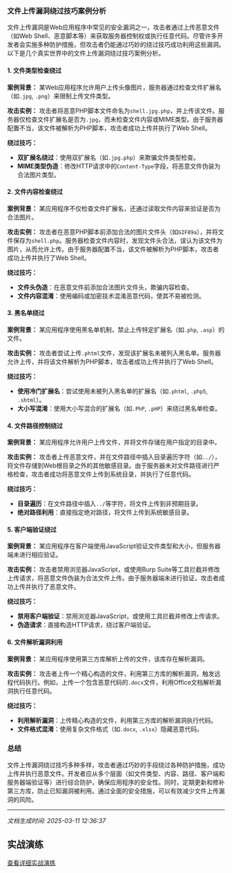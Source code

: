 ### 文件上传漏洞绕过技巧案例分析

文件上传漏洞是Web应用程序中常见的安全漏洞之一，攻击者通过上传恶意文件（如Web Shell、恶意脚本等）来获取服务器控制权或执行任意代码。尽管许多开发者会实施多种防护措施，但攻击者仍能通过巧妙的绕过技巧成功利用这些漏洞。以下是几个真实世界中的文件上传漏洞绕过技巧案例分析。

#### 1. **文件类型检查绕过**

**案例背景：**
某Web应用程序允许用户上传头像图片，服务器通过检查文件扩展名（如`.jpg`, `.png`）来限制上传文件类型。

**攻击实例：**
攻击者将恶意PHP脚本文件命名为`shell.jpg.php`，并上传该文件。服务器仅检查文件扩展名是否为`.jpg`，而未检查文件内容或MIME类型。由于服务器配置不当，该文件被解析为PHP脚本，攻击者成功上传并执行了Web Shell。

**绕过技巧：**
- **双扩展名绕过**：使用双扩展名（如`.jpg.php`）来欺骗文件类型检查。
- **MIME类型伪造**：修改HTTP请求中的`Content-Type`字段，将恶意文件伪装为合法图片类型。

#### 2. **文件内容检查绕过**

**案例背景：**
某应用程序不仅检查文件扩展名，还通过读取文件内容来验证是否为合法图片。

**攻击实例：**
攻击者在恶意PHP脚本前添加合法的图片文件头（如`GIF89a`），并将文件保存为`shell.php`。服务器检查文件内容时，发现文件头合法，误认为该文件为图片，从而允许上传。由于服务器配置不当，该文件被解析为PHP脚本，攻击者成功上传并执行了Web Shell。

**绕过技巧：**
- **文件头伪造**：在恶意文件前添加合法图片文件头，欺骗内容检查。
- **文件内容混淆**：使用编码或加密技术混淆恶意代码，使其不易被检测。

#### 3. **黑名单绕过**

**案例背景：**
某应用程序使用黑名单机制，禁止上传特定扩展名（如`.php`, `.asp`）的文件。

**攻击实例：**
攻击者尝试上传`.phtml`文件，发现该扩展名未被列入黑名单。服务器允许上传，并将该文件解析为PHP脚本，攻击者成功上传并执行了Web Shell。

**绕过技巧：**
- **使用冷门扩展名**：尝试使用未被列入黑名单的扩展名（如`.phtml`, `.php5`, `.shtml`）。
- **大小写混淆**：使用大小写混合的扩展名（如`.PhP`, `.pHP`）来绕过黑名单检查。

#### 4. **文件路径控制绕过**

**案例背景：**
某应用程序允许用户上传文件，并将文件存储在用户指定的目录中。

**攻击实例：**
攻击者上传恶意文件，并在文件路径中插入目录遍历字符（如`../`），将文件存储到Web根目录之外的其他敏感目录。由于服务器未对文件路径进行严格检查，攻击者成功将恶意文件上传到系统目录，并执行了任意代码。

**绕过技巧：**
- **目录遍历**：在文件路径中插入`../`等字符，将文件上传到非预期目录。
- **绝对路径利用**：直接指定绝对路径，将文件上传到系统敏感目录。

#### 5. **客户端验证绕过**

**案例背景：**
某应用程序在客户端使用JavaScript验证文件类型和大小，但服务器端未进行相应验证。

**攻击实例：**
攻击者禁用浏览器JavaScript，或使用Burp Suite等工具拦截并修改上传请求，将恶意文件伪装为合法文件上传。由于服务器端未进行验证，攻击者成功上传并执行了恶意文件。

**绕过技巧：**
- **禁用客户端验证**：禁用浏览器JavaScript，或使用工具拦截并修改上传请求。
- **伪造请求**：直接构造HTTP请求，绕过客户端验证。

#### 6. **文件解析漏洞利用**

**案例背景：**
某应用程序使用第三方库解析上传的文件，该库存在解析漏洞。

**攻击实例：**
攻击者上传一个精心构造的文件，利用第三方库的解析漏洞，触发远程代码执行。例如，上传一个包含恶意代码的`.docx`文件，利用Office文档解析漏洞执行任意代码。

**绕过技巧：**
- **利用解析漏洞**：上传精心构造的文件，利用第三方库的解析漏洞执行代码。
- **文件格式混淆**：使用复杂文件格式（如`.docx`, `.xlsx`）隐藏恶意代码。

### 总结

文件上传漏洞绕过技巧多种多样，攻击者通过巧妙的手段绕过各种防护措施，成功上传并执行恶意文件。开发者应从多个层面（如文件类型、内容、路径、客户端和服务器端验证等）进行综合防护，确保应用程序的安全性。同时，定期更新和修补第三方库，防止已知漏洞被利用。通过全面的安全措施，可以有效减少文件上传漏洞的风险。

---

*文档生成时间: 2025-03-11 12:36:37*


## 实战演练

[查看详细实战演练](文件上传漏洞绕过技巧的案例分析/详细资料/文件上传漏洞绕过技巧的案例分析_实战演练.md)



























